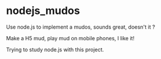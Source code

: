 # nodejs_mudos

Use node.js to implement a mudos, sounds great, doesn't it ?

Make a H5 mud, play mud on mobile phones, I like it!

Trying to study node.js with this project.

 